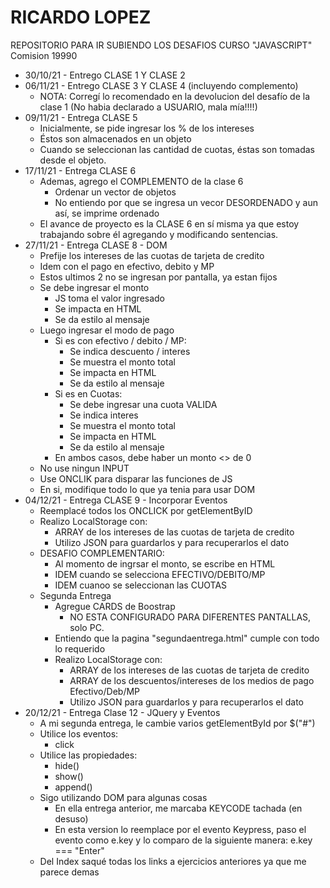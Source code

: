 # RICARDO LOPEZ
REPOSITORIO PARA IR SUBIENDO LOS DESAFIOS CURSO "JAVASCRIPT"
Comision 19990

- 30/10/21 - Entrego CLASE 1 Y CLASE 2
- 06/11/21 - Entrego CLASE 3 Y CLASE 4 (incluyendo complemento)
    - NOTA: Corregí lo recomendado en la devolucion del desafío de la clase 1 (No habia declarado a USUARIO, mala mía!!!!)
- 09/11/21 - Entrega CLASE 5
    - Inicialmente, se pide ingresar los % de los intereses
    - Éstos son almacenados en un objeto
    - Cuando se seleccionan las cantidad de cuotas, éstas son tomadas desde el objeto.
- 17/11/21 - Entrega CLASE 6
    - Ademas, agrego el COMPLEMENTO de la clase 6
        - Ordenar un vector de objetos
        - No entiendo por que se ingresa un vecor DESORDENADO y aun así, se imprime ordenado
    - El avance de proyecto es la CLASE 6 en sí misma ya que estoy trabajando sobre él agregando y modificando sentencias.
- 27/11/21 - Entrega CLASE 8 - DOM
    - Prefije los intereses de las cuotas de tarjeta de credito
    - Idem con el pago en efectivo, debito y MP
    - Estos ultimos 2 no se ingresan por pantalla, ya estan fijos
    - Se debe ingresar el monto
        - JS toma el valor ingresado
        - Se impacta en HTML
        - Se da estilo al mensaje
    - Luego ingresar el modo de pago
        - Si es con efectivo / debito / MP:
            - Se indica descuento / interes
            - Se muestra el monto total
            - Se impacta en HTML
            - Se da estilo al mensaje
        - Si es en Cuotas:
            - Se debe ingresar una cuota VALIDA
            - Se indica interes
            - Se muestra el monto total
            - Se impacta en HTML
            - Se da estilo al mensaje
        - En ambos casos, debe haber un monto <> de 0
    - No use ningun INPUT
    - Use ONCLIK para disparar las funciones de JS
    - En si, modifique todo lo que ya tenia para usar DOM
- 04/12/21 - Entrega CLASE 9 - Incorporar Eventos
    - Reemplacé todos los ONCLICK por getElementByID
    - Realizo LocalStorage con:
        - ARRAY de los intereses de las cuotas de tarjeta de credito
        - Utilizo JSON para guardarlos y para recuperarlos el dato
    - DESAFIO COMPLEMENTARIO:
        - Al momento de ingrsar el monto, se escribe en HTML
        - IDEM cuando se selecciona EFECTIVO/DEBITO/MP
        - IDEM cuanoo se seleccionan las CUOTAS 
    - Segunda Entrega
        - Agregue CARDS de Boostrap
            - NO ESTA CONFIGURADO PARA DIFERENTES PANTALLAS, solo PC.
        - Entiendo que la pagina "segundaentrega.html" cumple con todo lo requerido
        - Realizo LocalStorage con:
            - ARRAY de los intereses de las cuotas de tarjeta de credito
            - ARRAY de los descuentos/intereses de los medios de pago Efectivo/Deb/MP
            - Utilizo JSON para guardarlos y para recuperarlos el dato
- 20/12/21 - Entrega Clase 12 - JQuery y Eventos
    - A mi segunda entrega, le cambie varios getElementById por $("#")
    - Utilice los eventos:
        - click
    - Utilice las propiedades:
        - hide()
        - show()
        - append()
    - Sigo utilizando DOM para algunas cosas
        - En ella entrega anterior, me marcaba KEYCODE tachada (en desuso)
        - En esta version lo reemplace por el evento Keypress, paso el evento como e.key y lo comparo de la siguiente manera: e.key === "Enter"
    - Del Index saqué todas los links a ejercicios anteriores ya que me parece demas